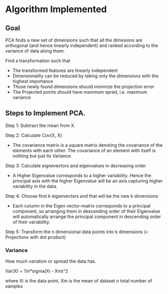 # Algorithm Implemented

## Goal

PCA finds a new set of dimensions such that all the dimesions are orthogonal (and hence linearly independent) and ranked according to the variance of data along them.

Find a transformation such that

* The transformed features are linearly independent
* Dimensionality can be reduced by taking only the dimensions with the highest   importance
* Those newly found dimensions should minimize the projection error
* The Projected points should have maximum spred, i.e. maximum variance

## Steps to Implement PCA.

  Step 1: Subtract the mean from X.
  
  Step 2: Calculate Cov(X, X)
  * The covariance matrix is a square matrix denoting the covariance of the elements with each other. The covariance of an element with itself is nothing but just its     Variance.
  
  Step 3: Calculate eignevectors and eigenvalues in decreasing order
   * A Higher Eigenvalue corresponds to a higher variability. Hence the principal axis with the higher Eigenvalue will be an axis capturing higher variability in the       data.
  
  Step 4: Choose first k eigenvectors and that will be the new k dimensions
  * Each column in the Eigen vector-matrix corresponds to a principal component, so arranging them in descending order of their Eigenvalue will automatically arrange       the principal component in descending order of their variability.
 
  Step 5: Transform the n dimensional data points into k dimensions (= Projections with dot product)


  ### Variance
  
  How much variation or spread the data has.
  
  Var(X) = 1/n*sigma(Xi - Xm)^2
  
  where Xi is the data point,
        Xm is the mean of dataset
        n total number of samples
